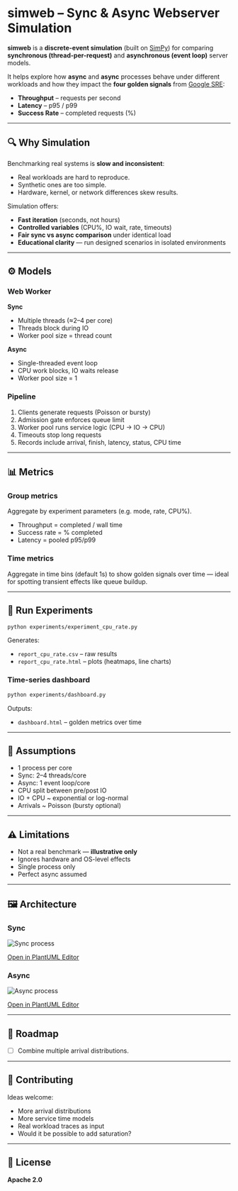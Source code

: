 # **simweb** – Sync & Async Webserver Simulation

**simweb** is a **discrete-event simulation** (built on [SimPy](https://simpy.readthedocs.io/)) for comparing **synchronous (thread-per-request)** and **asynchronous (event loop)** server models.

It helps explore how **async** and **async** processes behave under different workloads and how they impact the **four golden signals** from [Google SRE](https://sre.google/sre-book/monitoring-distributed-systems/):

* **Throughput** – requests per second
* **Latency** – p95 / p99
* **Success Rate** – completed requests (%)


---

## 🔍 Why Simulation

Benchmarking real systems is **slow and inconsistent**:

* Real workloads are hard to reproduce.
* Synthetic ones are too simple.
* Hardware, kernel, or network differences skew results.

Simulation offers:

* **Fast iteration** (seconds, not hours)
* **Controlled variables** (CPU%, IO wait, rate, timeouts)
* **Fair sync vs async comparison** under identical load
* **Educational clarity** — run designed scenarios in isolated environments

---

## ⚙️ Models

### Web Worker

**Sync**

* Multiple threads (≈2–4 per core)
* Threads block during IO
* Worker pool size = thread count

**Async**

* Single-threaded event loop
* CPU work blocks, IO waits release
* Worker pool size = 1

### Pipeline

1. Clients generate requests (Poisson or bursty)
2. Admission gate enforces queue limit
3. Worker pool runs service logic (CPU → IO → CPU)
4. Timeouts stop long requests
5. Records include arrival, finish, latency, status, CPU time

---

## 📊 Metrics

### Group metrics

Aggregate by experiment parameters (e.g. mode, rate, CPU%).

* Throughput = completed / wall time
* Success rate = % completed
* Latency = pooled p95/p99

### Time metrics

Aggregate in time bins (default 1s) to show golden signals over time — ideal for spotting transient effects like queue buildup.


---

## 🧪 Run Experiments

```bash
python experiments/experiment_cpu_rate.py
```

Generates:

* `report_cpu_rate.csv` – raw results
* `report_cpu_rate.html` – plots (heatmaps, line charts)

### Time-series dashboard

```bash
python experiments/dashboard.py
```

Outputs:

* `dashboard.html` – golden metrics over time

---

## 🧩 Assumptions

* 1 process per core
* Sync: 2–4 threads/core
* Async: 1 event loop/core
* CPU split between pre/post IO
* IO + CPU ~ exponential or log-normal
* Arrivals ~ Poisson (bursty optional)

---

## ⚠️ Limitations

* Not a real benchmark — **illustrative only**
* Ignores hardware and OS-level effects
* Single process only
* Perfect async assumed

---

## 🖼️ Architecture

### Sync

![Sync process](https://img.plantuml.biz/plantuml/png/NP6nRiCm34HtVGMHgHto0nwA62bQU7AXfl2isZS8aIM5efFVhsJ7Q9n10dZlH1wXGnB3CerEcLu2qz5PU54nYxQtqNYXNSrihyRjo2IgjqZZCY79ZFGMTO7Fu3IZRekQTbQRLgbb7ktVgAxe4nvi1CHBMsMSqCVad2AgYsTnL_JE8Igu1Ahx7b4mh0vTqNVPADUwr5sLBPV9CkWs1rf1DXw_VYWoLgLfgtpePgpGowyB_Hd3QuPPszyVX34w29vxX5JcbR0dEo9CfRfRriJ_O8xzqEd9g95YyAaG-E5X3Gq7a_MY7lAL_-mF "Sync")

[Open in PlantUML Editor](https://editor.plantuml.com/uml/NP6nRiCm34HtVGMHgHto0nwA62bQU7AXfl2isZS8aIM5efFVhsJ7Q9n10dZlH1wXGnB3CerEcLu2qz5PU54nYxQtqNYXNSrihyRjo2IgjqZZCY79ZFGMTO7Fu3IZRekQTbQRLgbb7ktVgAxe4nvi1CHBMsMSqCVad2AgYsTnL_JE8Igu1Ahx7b4mh0vTqNVPADUwr5sLBPV9CkWs1rf1DXw_VYWoLgLfgtpePgpGowyB_Hd3QuPPszyVX34w29vxX5JcbR0dEo9CfRfRriJ_O8xzqEd9g95YyAaG-E5X3Gq7a_MY7lAL_-mF)


### Async


![Async process](https://img.plantuml.biz/plantuml/png/RL7BJiGW5Dtp5JUpdn_emWpfHDDL3Mgw9fsp859WBhVw-m9rrAeB2ETn3uTmoc9PriKhEqjawhr349KAwMQNR10wQ6RtPls1R2QzbmokAx8qoUobAV8hE3Tfsal3sDXXL6gxZuvtf3jwG01R0V4MgwmNkb-zLqIwUZPtHsUEIS5da9vd9C7bvZ0TFTKN5MmgdZhg7ryeCNum1XusVp73s9L5xzRLiN8wRa7d6F0x9-RggRsUtOAuLlHfkPNx5bh3FYx9G_3NQ91J3Aq7mkMVVfKzbQrypmS0 "Async")

[Open in PlantUML Editor](https://editor.plantuml.com/uml/RL7BJiGW5Dtp5JUpdn_emWpfHDDL3Mgw9fsp859WBhVw-m9rrAeB2ETn3uTmoc9PriKhEqjawhr349KAwMQNR10wQ6RtPls1R2QzbmokAx8qoUobAV8hE3Tfsal3sDXXL6gxZuvtf3jwG01R0V4MgwmNkb-zLqIwUZPtHsUEIS5da9vd9C7bvZ0TFTKN5MmgdZhg7ryeCNum1XusVp73s9L5xzRLiN8wRa7d6F0x9-RggRsUtOAuLlHfkPNx5bh3FYx9G_3NQ91J3Aq7mkMVVfKzbQrypmS0)

---

## 🚀 Roadmap

* [ ] Combine multiple arrival distributions.

---

## 🤝 Contributing

Ideas welcome:

* More arrival distributions
* More service time models
* Real workload traces as input
* Would it be possible to add saturation?

---

## 📜 License

**Apache 2.0**
